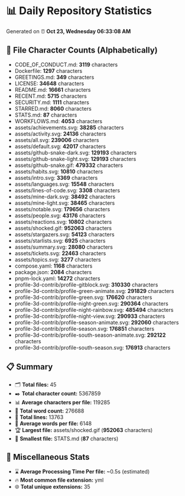 # 📊 Daily Repository Statistics
Generated on ⏰ **Oct 23, Wednesday 06:33:08 AM**

## 📂 File Character Counts (Alphabetically)
- CODE_OF_CONDUCT.md: **3119** characters
- Dockerfile: **1297** characters
- GREETINGS.md: **349** characters
- LICENSE: **34648** characters
- README.md: **16661** characters
- RECENT.md: **5715** characters
- SECURITY.md: **1111** characters
- STARRED.md: **8060** characters
- STATS.md: **87** characters
- WORKFLOWS.md: **4053** characters
- assets/achievements.svg: **38285** characters
- assets/activity.svg: **24136** characters
- assets/all.svg: **239006** characters
- assets/default.svg: **42017** characters
- assets/github-snake-dark.svg: **129193** characters
- assets/github-snake-light.svg: **129193** characters
- assets/github-snake.gif: **479332** characters
- assets/habits.svg: **10810** characters
- assets/intro.svg: **3369** characters
- assets/languages.svg: **15548** characters
- assets/lines-of-code.svg: **3308** characters
- assets/mine-dark.svg: **38492** characters
- assets/mine-light.svg: **38465** characters
- assets/notable.svg: **179656** characters
- assets/people.svg: **43176** characters
- assets/reactions.svg: **10802** characters
- assets/shocked.gif: **952063** characters
- assets/stargazers.svg: **54123** characters
- assets/starlists.svg: **6925** characters
- assets/summary.svg: **28080** characters
- assets/tickets.svg: **22463** characters
- assets/topics.svg: **3277** characters
- compose.yaml: **1168** characters
- package.json: **2084** characters
- pnpm-lock.yaml: **14272** characters
- profile-3d-contrib/profile-gitblock.svg: **310330** characters
- profile-3d-contrib/profile-green-animate.svg: **291829** characters
- profile-3d-contrib/profile-green.svg: **176620** characters
- profile-3d-contrib/profile-night-green.svg: **290364** characters
- profile-3d-contrib/profile-night-rainbow.svg: **485494** characters
- profile-3d-contrib/profile-night-view.svg: **290933** characters
- profile-3d-contrib/profile-season-animate.svg: **292060** characters
- profile-3d-contrib/profile-season.svg: **176851** characters
- profile-3d-contrib/profile-south-season-animate.svg: **292122** characters
- profile-3d-contrib/profile-south-season.svg: **176913** characters

## 📋 Summary
- 🗂️ **Total files:** 45
- ✒️ **Total character count:** 5367859
- 📊 **Average characters per file:** 119285
- 📝 **Total word count:** 276688
- 🧾 **Total lines:** 13763
- 📐 **Average words per file:** 6148
- 🏆 **Largest file:** assets/shocked.gif (**952063** characters)
- 🥉 **Smallest file:** STATS.md (**87** characters)

## 🌟 Miscellaneous Stats
- ⌛ **Average Processing Time Per file:** ~0.5s (estimated)
- 🔥 **Most common file extension:** yml
- 🌐 **Total unique extensions:** 35

